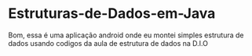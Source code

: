 # Estruturas-de-Dados-em-Java
Bom, essa é uma aplicação android onde eu montei simples estrutura de dados usando codigos da aula de estrutura de dados na D.I.O
